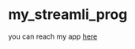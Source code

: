 # my_streamli_prog
you can reach my app [here](https://share.streamlit.io/phunbie/my_streamli_prog/main.py)
